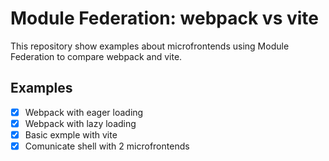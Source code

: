 # Module Federation: webpack vs vite
This repository show examples about microfrontends using Module Federation to compare webpack and vite.

## Examples
- [X] Webpack with eager loading
- [X] Webpack with lazy loading
- [X] Basic exmple with vite
- [X] Comunicate shell with 2 microfrontends
